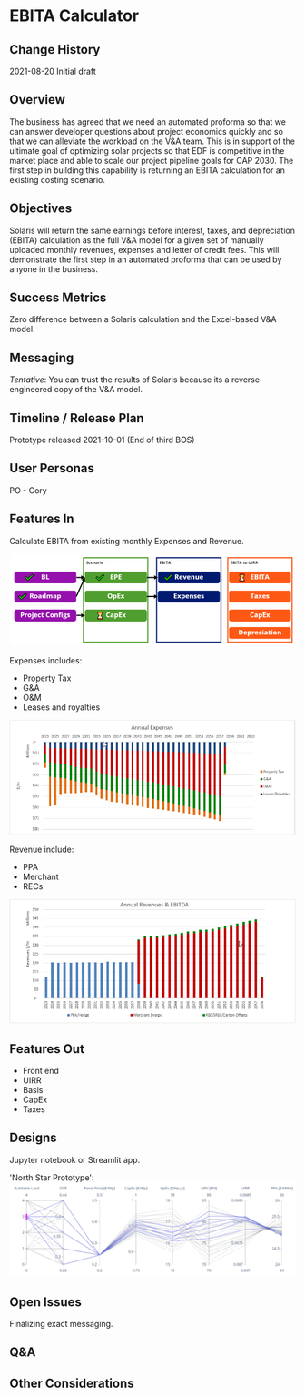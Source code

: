 # EBITA Calculator

## Change History
2021-08-20 Initial draft

## Overview
The business has agreed that we need an automated proforma so that we can answer developer questions about project economics quickly and so that we can alleviate the workload on the V&A team. This is in support of the ultimate goal of optimizing solar projects so that EDF is competitive in the market place and able to scale our project pipeline goals for CAP 2030. The first step in building this capability is returning an EBITA calculation for an existing costing scenario. 

## Objectives
Solaris will return the same earnings before interest, taxes, and depreciation (EBITA) calculation as the full V&A model for a given set of manually uploaded monthly revenues, expenses and letter of credit fees. This will demonstrate the first step in an automated proforma that can be used by anyone in the business. 

## Success Metrics
Zero difference between a Solaris calculation and the Excel-based V&A model.

## Messaging
_Tentative_: You can trust the results of Solaris because its a reverse-engineered copy of the V&A model. 

## Timeline / Release Plan
Prototype released 2021-10-01 (End of third BOS)

## User Personas
PO - Cory

## Features In
Calculate EBITA from existing monthly Expenses and Revenue.

![Modeling](images/Modeling.png)

Expenses includes:
- Property Tax
- G&A
- O&M
- Leases and royalties

![Expenses](images/Expenses.png)

Revenue include:
- PPA
- Merchant
- RECs

![Revenue](images/Revenue.png)

## Features Out
- Front end
- UIRR
- Basis
- CapEx
- Taxes

## Designs
Jupyter notebook or Streamlit app. 

'North Star Prototype':
![Parallel Coordinates](images/ParallelCoordinates.png)

## Open Issues
Finalizing exact messaging. 

## Q&A

## Other Considerations
